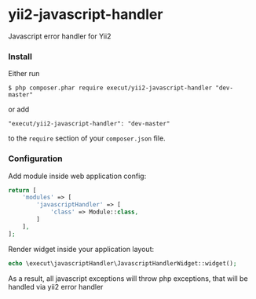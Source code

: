 # yii2-javascript-handler
Javascript error handler for Yii2

### Install

Either run

```
$ php composer.phar require execut/yii2-javascript-handler "dev-master"
```

or add

```
"execut/yii2-javascript-handler": "dev-master"
```

to the ```require``` section of your `composer.json` file.

### Configuration

Add module inside web application config:
```php
return [
    'modules' => [
        'javascriptHandler' => [
            'class' => Module::class,
        ]
    ],
];
```

Render widget inside your application layout:
```php
echo \execut\javascriptHandler\JavascriptHandlerWidget::widget();
```

As a result, all javascript exceptions will throw php exceptions, that will be handled via yii2 error handler